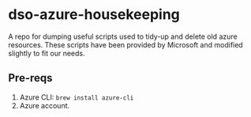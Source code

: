# dso-azure-housekeeping

A repo for dumping useful scripts used to tidy-up and delete old azure resources.
These scripts have been provided by Microsoft and modified slightly to fit our needs.

## Pre-reqs

1. Azure CLI: 
```brew install azure-cli```
2. Azure account.
